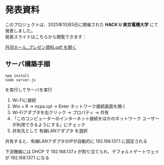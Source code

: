 # 発表資料

このプロジェクトは、2025年10月5日に開催された **HACK U 東京電機大学** にて発表しました。  
発表スライドはこちらから閲覧できます：

[丹羽ホール_プレゼン資料.pdf を開く](https://github.com/<ユーザー名>/<リポジトリ名>/blob/main/丹羽ホール_プレゼン資料.pdf)

## サーバ構築手順

```
npm install
node server.js
```
を実行してサーバを実行

1. Wi-Fiに接続
1. Win + R → ncpa.cpl → Enter ネットワーク接続画面を開く
1. Wi-Fiアダプタを右クリック → プロパティ → 共有
1. 「このコンピューターのインターネット接続をほかのネットワーク ユーザーが利用できるようにする」にチェック
1. 共有先として 有線LANアダプタ を選択

共有すると、有線LANアダプタのIPが自動的に 192.168.137.1 に固定される

下流機器には DHCP で 192.168.137.x が割り当てられ、デフォルトゲートウェイが 192.168.137.1 になる



